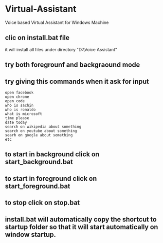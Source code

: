 # Virtual-Assistant
Voice based Virtual Assistant for Windows Machine

## clic on install.bat file
it will install all files under directory "D:\Voice Assistant" 

## try both foregrounf and backgraound mode
## try giving this commands when it ask for input
	open facebook
	open chrome
	open code
	who is sachin 
	who is ronaldo
	what is microsoft
	time please
	date today
	search on wikipedia about something
	search on youtube about something
	searh on google about something
	etc

## to start in background click on start_background.bat
## to start in foreground click on start_foreground.bat
## to stop click on stop.bat
## install.bat will automatically copy the shortcut to startup folder so that it will start automatically on window startup.
